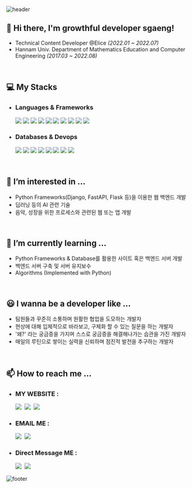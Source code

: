 ![header](https://capsule-render.vercel.app/api?type=waving&color=gradient&height=300&section=header&text=SeokYoung%20Kang&fontSize=90&animation=fadeIn)

<!-- ![My trophy](https://github-profile-trophy.vercel.app/?username=mathtkang&title=MultipleLang,Followers,Repositories,Commits,Issues,PullRequest&theme=onedark&no-frame=true) -->


<!-- <a href="https://github.com/anuraghazra/github-readme-stats"><img src="https://github-readme-stats-git-masterrstaa-rickstaa.vercel.app/api?username=mathtkang&count_private=true&theme=onedark" /></a> -->

<!-- ![Most Used Language](https://github-readme-stats-git-masterrstaa-rickstaa.vercel.app/api/top-langs/?username=mathtkang&hide=css,html&langs_count=4&theme=onedark) -->


## <b>👋 Hi there, I'm growthful developer sgaeng!</b>

- Technical Content Developer @Elice <em>(2022.01 ~ 2022.07)</em>
- Hannam Univ. Department of Mathematics Education and Computer Engineering <em>(2017.03 ~ 2022.08)</em>

<br>

## 💻 My Stacks

- ### Languages & Frameworks
    <div>
    <img src="https://img.shields.io/badge/Python-3776AB?style=flat&logo=Python&logoColor=white"/>
    <img src="https://img.shields.io/badge/C-A8B9CC?style=flat&logo=C&logoColor=white"/>
    <!-- <img src="https://img.shields.io/badge/C%2B%2B-00599C?style=flat-sqaure&logo=c%2B%2B&logoColor=white"/> -->
    <!-- <img src="https://img.shields.io/badge/Java-F7DF1E?style=flat&logo=Java&logoColor=black"/> -->
    <img src="https://img.shields.io/badge/R-276DC3?style=flat&logo=r&logoColor=white"/>
    <img src="https://img.shields.io/badge/FastAPI-109989?style=flat&logo=FastAPI&logoColor=white"/>
    <img src="https://img.shields.io/badge/Flask-000000?style=flat&logo=Flask&logoColor=white"/>
    <img src="https://img.shields.io/badge/Django-092E20?style=flat&logo=Django&logoColor=green"/>
    <!-- <img src="https://img.shields.io/badge/firebase-ffca28?style=flat&logo=firebase&logoColor=black"/> -->
    <!-- <img src="https://img.shields.io/badge/Junit5-25A162?style=flat&logo=junit5&logoColor=white"/> -->
    <img src="https://img.shields.io/badge/JWT-000000?style=flat&logo=JSON%20web%20tokens&logoColor=white"/>
    <img src="https://img.shields.io/badge/Nginx-009639?style=flat&logo=nginx&logoColor=white"/>
    <img src="https://img.shields.io/badge/Gunicorn-499848?style=flat&logo=Gunicorn&logoColor=white"/>
    <img src="	https://img.shields.io/badge/Postman-FF6C37?style=flat&logo=Postman&logoColor=white"/>
    <!-- <img src="https://img.shields.io/badge/Android%20Studio-FFFFFF?style=flat&logo=Android%20Studio"/> -->
    </div>

- ### Databases & Devops
    <div>
    <img src="https://img.shields.io/badge/PostgreSQL-316192?style=flat&logo=PostgreSQL&logoColor=white"/>
    <img src="https://img.shields.io/badge/Mysql-005C84?style=flat&logo=MySql&logoColor=white"/>
    <img src="https://img.shields.io/badge/SQLite-07405E?style=flat&style=for-the-badge&logo=sqlite&logoColor=white"/>
    <img src="https://img.shields.io/badge/Redis-DC382D?style=flat&logo=Redis&logoColor=white"/>
    <!-- <img src="https://img.shields.io/badge/MongoDB-4EA94B?style=flat&logo=MongoDB&logoColor=white"/> -->
    <!-- <img src="https://img.shields.io/badge/elasticsearch-005571?style=flat&logo=elasticsearch&logoColor=white"/> -->
    <!-- <img src="https://img.shields.io/badge/Jira-0052CC?style=flat&logo=Jira&logoColor=white"/> -->
    <!-- <img src="https://img.shields.io/badge/Jenkins-D24939?style=flat-sqaure&logo=Jenkins&logoColor=white"/> -->
    <img src="https://img.shields.io/badge/Amazon%20S3-FF9900?style=flat&logo=Amazon%20S3&logoColor=white"/>
    <!-- <img src="https://img.shields.io/badge/Amazon%20EC2-FF9900?style=flat&logo=Amazon%20EC2&logoColor=white"/> -->
    <img src="https://img.shields.io/badge/Docker-2496ED?style=flat&logo=Docker&logoColor=white"/>
    <img src="https://img.shields.io/badge/Github-092E20?style=flat&logo=Github&logoColor=white"/>
    <img src="https://img.shields.io/badge/Git-F05032?style=flat&logo=Git&logoColor=white"/>
    </div>

<br>

## <b>👀 I’m interested in ...</b>

- Python Frameworks(Django, FastAPI, Flask 등)을 이용한 웹 백엔드 개발
- 딥러닝 등의 AI 관련 기술
- 음악, 성장을 위한 프로세스와 관련된 웹 또는 앱 개발

<br>

## <b>🌱 I’m currently learning ...</b>

- Python Frameworks & Database를 활용한 사이트 혹은 백엔드 서버 개발
- 백엔드 서버 구축 및 서버 유지보수
- Algorithms (Implemented with Python)
<!-- - Devops 툴 등을 이용한 CI/CD 및 프로젝트 매니징 -->

<!-- ## 💞️ I’m looking to collaborate on ... 

- 웹 백앤드 및 프론트앤드 개발 능력이 있으신 분
- 컨텐츠 기획에 관심이 있으신 분 -->

<br>

## <b>😃 I wanna be a developer like ...</b>

- 팀원들과 꾸준히 소통하며 원활한 협업을 도모하는 개발자
- 현상에 대해 입체적으로 바라보고, 구체화 할 수 있는 질문을 하는 개발자
- '왜?' 라는 궁금증을 가지며 스스로 궁금증을 해결해나가는 습관을 가진 개발자
- 매일의 루틴으로 쌓이는 실력을 신뢰하며 점진적 발전을 추구하는 개발자

<br>

## <b>📫 How to reach me ...</b>

- ### MY WEBSITE :
    <div>
    <a href="https://github.com/mathtkang"><img src="https://img.shields.io/badge/GitHub-181717?style=flat&logo=GitHub"/></a>&nbsp
    <a href="https://kkangsg.tistory.com"><img src="https://img.shields.io/badge/my tistory-000000?style=flat&logo=About.me&logoColor=white"/></a>&nbsp
    <a href="https://blog.naver.com/sy7434"><img src="https://img.shields.io/badge/my blog-000000?style=flat&logo=About.me&logoColor=white"/></a>&nbsp
    </div>

- ### EMAIL ME :
    <div>
    <a href="mailto:ksge1124@gmail.com"><img src="https://img.shields.io/badge/Gmail-d14836?style=flat&logo=Gmail&logoColor=white&link=ksge1124@gmail.com"/></a>&nbsp
    <a href="mailto:sy7434@naver.com"><img src="https://img.shields.io/badge/Naver-2DB400?style=flat&logo=Naver&logoColor=white&link=sy7434@naver.com"/></a>&nbsp
    </div>

- ### Direct Message ME :
    <div>
    <a href="https://www.instagram.com/sgaeng.kang/?hl=ko"><img src="https://img.shields.io/badge/Instagram-E4405F?style=flat&logo=Instagram&logoColor=white&link=https://www.instagram.com/j_hyeok__lee/?hl=ko"/></a>&nbsp
    <a href="https://www.linkedin.com/in/seokyoung-kang-95abb41b6"><img src="https://img.shields.io/badge/LinkedIn-0077B5?style=flat&logo=linkedin&logoColor=white"/></a>&nbsp
    </div>

<!-- [![Hits](https://hits.seeyoufarm.com/api/count/incr/badge.svg?url=https%3A%2F%2Fgithub.com%2Fmathtkang%2Fhit-counter&count_bg=%2379C83D&title_bg=%23555555&icon=&icon_color=%23E7E7E7&title=hits&edge_flat=false)](https://hits.seeyoufarm.com) -->

![footer](https://capsule-render.vercel.app/api?section=footer&type=waving&color=gradient)


<!-- -
You found a secret! mathtkang/mathtkang is a ✨ special ✨ repository because its `README.md` (this file) appears on your GitHub profile.
You can click the Preview link to take a look at your changes.
- -->
